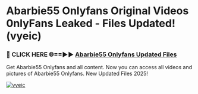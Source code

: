 # Abarbie55 Onlyfans Original Videos 0nlyFans Leaked - Files Updated! (vyeic)

<h3>🔴 CLICK HERE 🌐==►► <a href="https://tinyurl.com/2m67pmp6" rel="nofollow">Abarbie55 Onlyfans Updated Files</a></h3>

Get Abarbie55 Onlyfans and all content. Now you can access all videos and pictures of Abarbie55 Onlyfans. New Updated Files 2025!

[![vyeic](https://i.imgur.com/H4QAA4z.gif)](https://tinyurl.com/2m67pmp6)